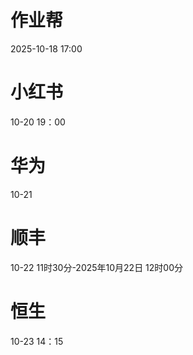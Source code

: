 # 作业帮
2025-10-18 17:00

# 小红书
10-20 19：00

# 华为
10-21

# 顺丰
10-22 11时30分-2025年10月22日 12时00分

# 恒生
10-23 14：15
<!--stackedit_data:
eyJoaXN0b3J5IjpbMTYxNDM4MTYxNywxMjM2NTUzOTQ1LDE5MT
Q1ODc4OTMsMTQyMzcyOTg2OCwtMjA5NDg4MTM2NiwtMTk1MDM5
NzcyOCwxMzEzMTM4NTk5LC0xODk0ODU0NjI4LDEzOTg4MjQ4MT
ksLTExODQ1OTc2ODYsMTE1NzY5NTU4OSwtMTE4NDYwNTI4Niw0
OTA5NTIzMjEsMTE5OTc3MTQ1MywtODc5MTUyNjM1LDE4MjAyNj
U0NzZdfQ==
-->